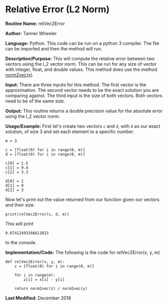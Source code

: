 # Relative Error (L2 Norm)

**Routine Name:** relVec2Error

**Author:** Tanner Wheeler

**Language:** Python. This code can be run on a python 3 compiler. The file can be imported and then the method will run.

**Description/Purpose:** This will compute the relative error between two vectors using the l_2 vector norm.  This can be run for any size of vector with integer, float, and double values.  This method does use the method [norm2vec(x)](https://tannerwheeler.github.io/math4610/softwareManual/hw3/l2norm).

**Input:** There are three inputs for this method. The first vector is the approximation.  The second vector needs to be the exact solution you are comparing against.  The third input is the size of both vectors.  Both vectors need to be of the same size.

**Output:** This routine returns a double precision value for the absolute error using the l_2 vector norm.

**Usage/Example:**
First let's create two vectors `c` and `d`, with `d` as our exact solution, of size 3 and set each element to a specific number.
```
m = 3

c = [float(0) for i in range(0, m)]
d = [float(0) for i in range(0, m)]

c[0] = 1.5
c[1] = 9.4
c[2] = 3.3

d[0] = 1
d[1] = 9
d[2] = 3
```
Now let's print out the value returned from our function given our vectors and their size.
```
print(relVec2Error(c, d, m))
```
This will print
```
0.07412493166611013
```
to the console.


**Implementation/Code:** The following is the code for relVec2Error(x, y, m)
```
def relVec2Error(x, y, m):
    z = [float(0) for i in range(0, m)]
    
    for i in range(m):
        z[i] = x[i] - y[i]
    
    return norm2vec(z) / norm2vec(y)
```

**Last Modified:** December 2018
